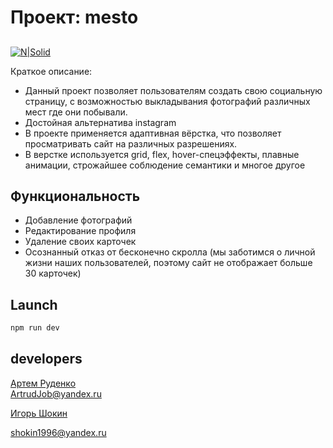 # Проект: mesto
## 

[![N|Solid](https://static.tildacdn.com/tild6162-3264-4665-a530-376534633738/noroot.png)](https://practicum.yandex.ru)

Краткое описание:

- Данный проект позволяет пользователям создать свою социальную страницу, с возможностью выкладывания фотографий различных мест где они побывали.
- Достойная альтернатива instagram
- В проекте применяется адаптивная вёрстка, что позволяет просматривать сайт на различных разрешениях.
- В верстке используется grid, flex, hover-спецэффекты, плавные анимации, строжайшее соблюдение семантики и многое другое  

## Функциональность

- Добавление фотографий
- Редактирование профиля
- Удаление своих карточек
- Осознанный отказ от бесконечно скролла (мы заботимся о личной жизни наших пользователей, поэтому сайт не отображает больше 30 карточек)




## Launch

```sh
npm run dev
```
## developers
[Артем Руденко](https://github.com/Artrudjob/)  
ArtrudJob@yandex.ru  

[Игорь Шокин](https://github.com/ShockIgorek)  

shokin1996@yandex.ru  